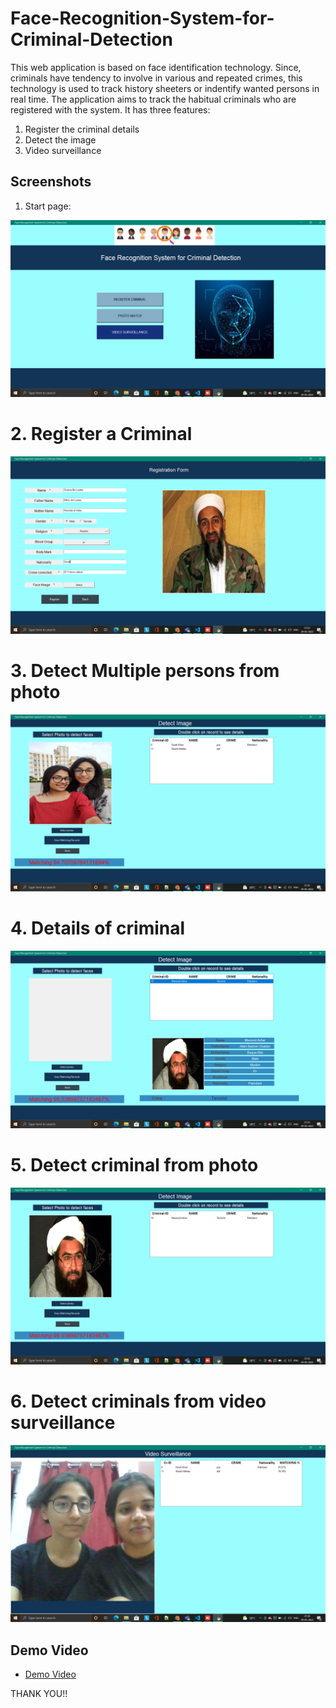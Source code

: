 # Face-Recognition-System-for-Criminal-Detection

This web application is based on face identification technology.
Since, criminals have tendency to involve in various and repeated crimes, this technology is used to track history sheeters or indentify wanted persons in real time.
The application aims to track the habitual criminals who are registered with the system.
It has three features:
1. Register the criminal details
2. Detect the image
3. Video surveillance


## Screenshots 

 1. Start page:

![image](Screenshots/Start%20page.png)

# 2. Register a Criminal

![image](Screenshots/Register%20Criminal.png)

# 3. Detect Multiple persons from photo

![image](Screenshots/Detect%20multiple%20person.png)

# 4. Details of criminal

![image](Screenshots/Criminal%20details.png)

# 5. Detect criminal from photo

![image](Screenshots/Detect%20image.png)

# 6. Detect criminals from video surveillance

![image](Screenshots/Detect%20multiple.png)


## Demo Video

- [Demo Video](https://drive.google.com/file/d/13KB0RKGIo-y1bT17hcBs89ayN6Lp_LW1/view?usp=drivesdk)

THANK YOU!!